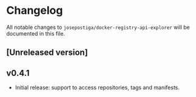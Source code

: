 # Changelog

All notable changes to `josepostiga/docker-registry-api-explorer` will be documented in this file.

## [Unreleased version]


## v0.4.1

- Initial release: support to access repositories, tags and manifests.
